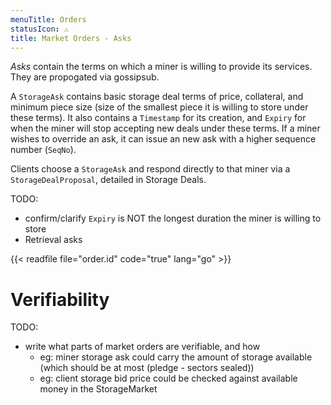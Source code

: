 ```yaml
---
menuTitle: Orders
statusIcon: ⚠️
title: Market Orders - Asks
---
```


_Asks_ contain the terms on which a miner is willing to provide its services. They are propogated via gossipsub.

A `StorageAsk` contains basic storage deal terms of price, collateral, and minimum piece size (size of the smallest piece it is willing to store under these terms). It also contains a `Timestamp` for its creation, and `Expiry` for when the miner will stop accepting new deals under these terms. If a miner wishes to override an ask, it can issue an new ask with a higher sequence number (`SeqNo`).

Clients choose a `StorageAsk` and respond directly to that miner via a `StorageDealProposal`, detailed in Storage Deals.

TODO:
- confirm/clarify `Expiry` is NOT the longest duration the miner is willing to store
- Retrieval asks

{{< readfile file="order.id" code="true" lang="go" >}}

# Verifiability

TODO:

- write what parts of market orders are verifiable, and how
  - eg: miner storage ask could carry the amount of storage available (which should be at most (pledge - sectors sealed))
  - eg: client storage bid price could be checked against available money in the StorageMarket
